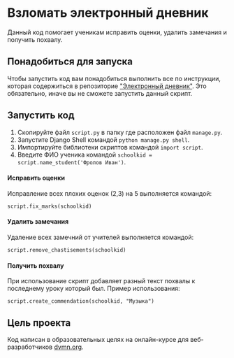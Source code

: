 # Взломать электронный дневник

Данный код помогает ученикам исправить оценки, удалить замечания и получить похвалу.

## Понадобиться для запуска 

Чтобы запустить код вам понадобиться выполнить все по инструкции, которая содержиться в репозиторие ["Электронный дневник"](https://github.com/devmanorg/e-diary/tree/master). Это обязательно, иначе вы не сможете запустить данный скрипт.

## Запустить код

1. Скопируйте файл ```script.py``` в папку где расположен файл ```manage.py```. 
2. Запустите Django Shell командой ```python manage.py shell```.
3. Импортируйте библиотеки скриптов командой ```import script```. 
4. Введите ФИО ученика командой ```schoolkid = script.name_student('Фролов Иван')```.

#### Исправить оценки

Исправление всех плохих оценок (2,3) на 5 выполняется командой:

```
script.fix_marks(schoolkid)
```

#### Удалить замечания 

Удаление всех замечний от учителей выполняется командой:

```
script.remove_chastisements(schoolkid)
```

#### Получить похвалу

При использование скрипт добавляет разный текст похвалы к последнему уроку который был. Пример использования:

```
script.create_commendation(schoolkid, "Музыка")
```

## Цель проекта

Код написан в образовательных целях на онлайн-курсе для веб-разработчиков [dvmn.org](https://dvmn.org/).